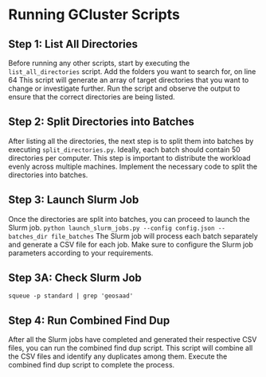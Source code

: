 # Running GCluster Scripts

## Step 1: List All Directories
Before running any other scripts, start by executing the `list_all_directories` script.
Add the folders you want to search for, on line 64
This script will generate an array of target directories that you want to change or investigate further. Run the script and observe the output to ensure that the correct directories are being listed.
## Step 2: Split Directories into Batches

After listing all the directories, the next step is to split them into batches by executing `split_directories.py`. Ideally, each batch should contain 50 directories per computer. This step is important to distribute the workload evenly across multiple machines. Implement the necessary code to split the directories into batches.

## Step 3: Launch Slurm Job
Once the directories are split into batches, you can proceed to launch the Slurm job.
`python launch_slurm_jobs.py --config config.json --batches_dir file_batches`
The Slurm job will process each batch separately and generate a CSV file for each job. Make sure to configure the Slurm job parameters according to your requirements.

## Step 3A: Check Slurm Job
<!-- Check slurm job -->

`squeue -p standard | grep 'geosaad'`

## Step 4: Run Combined Find Dup
After all the Slurm jobs have completed and generated their respective CSV files, you can run the combined find dup script. This script will combine all the CSV files and identify any duplicates among them. Execute the combined find dup script to complete the process.

